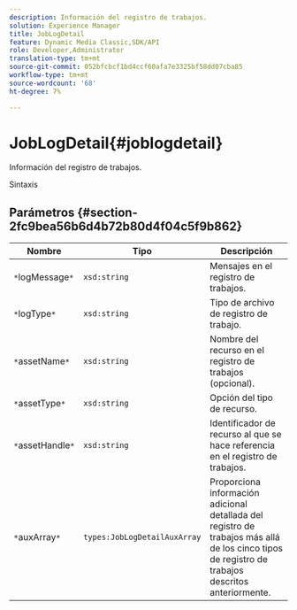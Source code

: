 ```yaml
---
description: Información del registro de trabajos.
solution: Experience Manager
title: JobLogDetail
feature: Dynamic Media Classic,SDK/API
role: Developer,Administrator
translation-type: tm+mt
source-git-commit: 052bfcbcf1bd4ccf60afa7e3325bf58dd07cba85
workflow-type: tm+mt
source-wordcount: '68'
ht-degree: 7%

---
```



# JobLogDetail{#joblogdetail}

Información del registro de trabajos.

Sintaxis

## Parámetros {#section-2fc9bea56b6d4b72b80d4f04c5f9b862}

| Nombre | Tipo | Descripción |
|---|---|---|
| `*`logMessage`*` | `xsd:string` | Mensajes en el registro de trabajos. |
| `*`logType`*` | `xsd:string` | Tipo de archivo de registro de trabajo. |
| `*`assetName`*` | `xsd:string` | Nombre del recurso en el registro de trabajos (opcional). |
| `*`assetType`*` | `xsd:string` | Opción del tipo de recurso. |
| `*`assetHandle`*` | `xsd:string` | Identificador de recurso al que se hace referencia en el registro de trabajos. |
| `*`auxArray`*` | `types:JobLogDetailAuxArray` | Proporciona información adicional detallada del registro de trabajos más allá de los cinco tipos de registro de trabajos descritos anteriormente. |

